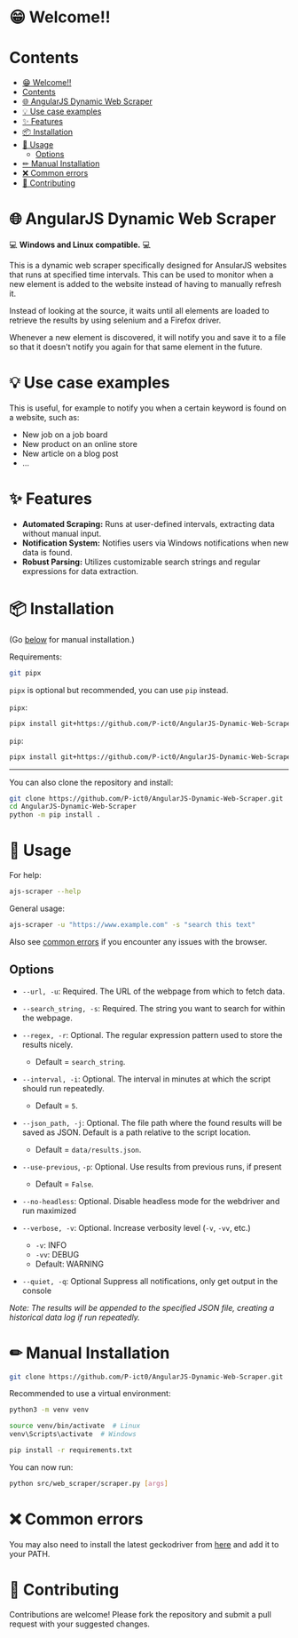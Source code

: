 # 😁 Welcome!!

# Contents
- [😁 Welcome!!](#-welcome)
- [Contents](#contents)
- [🌐 AngularJS Dynamic Web Scraper](#-angularjs-dynamic-web-scraper)
- [💡 Use case examples](#-use-case-examples)
- [✨ Features](#-features)
- [📦 Installation](#-installation)
- [📲 Usage](#-usage)
  - [Options](#options)
- [✏ Manual Installation](#-manual-installation)
- [❌ Common errors](#-common-errors)
- [👥 Contributing](#-contributing)


# 🌐 AngularJS Dynamic Web Scraper

💻 **Windows and Linux compatible.** 💻

This is a dynamic web scraper specifically designed for AnsularJS websites that runs at specified time intervals.
This can be used to monitor when a new element is added to the website instead of having to manually refresh it.

Instead of looking at the source, it waits until all elements are loaded to retrieve the results by using selenium and a Firefox driver.

Whenever a new element is discovered, it will notify you and save it to a file so that it doesn't notify you again for that same element in the future.

# 💡 Use case examples
This is useful, for example to notify you when a certain keyword is found on a website, such as:

- New job on a job board
- New product on an online store
- New article on a blog post
- ...

# ✨ Features

- **Automated Scraping:** Runs at user-defined intervals, extracting data without manual input.
- **Notification System:** Notifies users via Windows notifications when new data is found.
- **Robust Parsing:** Utilizes customizable search strings and regular expressions for data extraction.


# 📦 Installation

(Go [below](#-manual-installation) for manual installation.)

Requirements:
```bash
git pipx
```
`pipx` is optional but recommended, you can use `pip` instead.

`pipx`:
```bash
pipx install git+https://github.com/P-ict0/AngularJS-Dynamic-Web-Scraper.git
```

`pip`:
```bash
pipx install git+https://github.com/P-ict0/AngularJS-Dynamic-Web-Scraper.git
```

<hr>

You can also clone the repository and install:
```bash
git clone https://github.com/P-ict0/AngularJS-Dynamic-Web-Scraper.git
cd AngularJS-Dynamic-Web-Scraper
python -m pip install .
```

# 📲 Usage

For help:
```bash
ajs-scraper --help
```

General usage:
```bash
ajs-scraper -u "https://www.example.com" -s "search this text"
```

Also see [common errors](#-common-errors) if you encounter any issues with the browser.

## Options

- `--url, -u`: Required. The URL of the webpage from which to fetch data.

- `--search_string, -s`: Required. The string you want to search for within the webpage.

- `--regex, -r`: Optional. The regular expression pattern used to store the results nicely.
  - Default = `search_string`.

- `--interval, -i`: Optional. The interval in minutes at which the script should run repeatedly.
  - Default = `5`.

- `--json_path, -j`: Optional. The file path where the found results will be saved as JSON. Default is a path relative to the script location.
  - Default = `data/results.json`.

- `--use-previous`, `-p`: Optional. Use results from previous runs, if present
  - Default = `False`.

- `--no-headless`: Optional. Disable headless mode for the webdriver and run maximized

- `--verbose, -v`: Optional. Increase verbosity level (`-v`, `-vv`, etc.)
  - `-v`: INFO
  - `-vv`: DEBUG
  - Default: WARNING

- `--quiet, -q`: Optional Suppress all notifications, only get output in the console


_Note: The results will be appended to the specified JSON file, creating a historical data log if run repeatedly._


# ✏ Manual Installation

```bash
git clone https://github.com/P-ict0/AngularJS-Dynamic-Web-Scraper.git
```

Recommended to use a virtual environment:
```bash
python3 -m venv venv

source venv/bin/activate  # Linux
venv\Scripts\activate  # Windows
```

```bash
pip install -r requirements.txt
```

You can now run:
```bash
python src/web_scraper/scraper.py [args]
```

# ❌ Common errors

You may also need to install the latest geckodriver from [here](https://github.com/mozilla/geckodriver/releases) and add it to your PATH.

# 👥 Contributing

Contributions are welcome! Please fork the repository and submit a pull request with your suggested changes.
